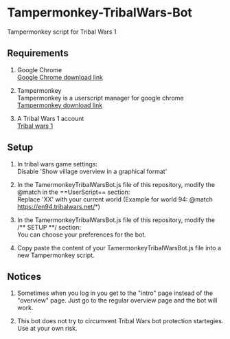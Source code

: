# Tampermonkey-TribalWars-Bot
Tampermonkey script for Tribal Wars 1

## Requirements

1. Google Chrome  
[Google Chrome download link](https://www.google.com/chrome/browser/desktop/index.html "Google Chrome download link")

2. Tampermonkey  
Tampermonkey is a userscript manager for google chrome  
[Tampermonkey download link](https://chrome.google.com/webstore/detail/tampermonkey/dhdgffkkebhmkfjojejmpbldmpobfkfo?hl=en "Tampermonkey download link")

3. A Tribal Wars 1 account  
[Tribal wars 1](https://www.tribalwars.net/ "Tribal wars 1")

## Setup  
1. In tribal wars game settings:  
Disable 'Show village overview in a graphical format'  

2. In the TamermonkeyTribalWarsBot.js file of this repository, modify the @match in the ==UserScript== section:  
Replace 'XX' with your current world (Example for world 94: @match https://en94.tribalwars.net/*)  

3. In the TamermonkeyTribalWarsBot.js file of this repository, modify the /** SETUP **/ section:  
You can choose your preferences for the bot.  

4. Copy paste the content of your TamermonkeyTribalWarsBot.js file into a new Tampermonkey script.  

## Notices  
1. Sometimes when you log in you get to the "intro" page instead of the "overview" page. Just go to the regular overview page and the bot will work.  

2. This bot does not try to circumvent Tribal Wars bot protection startegies. Use at your own risk.  